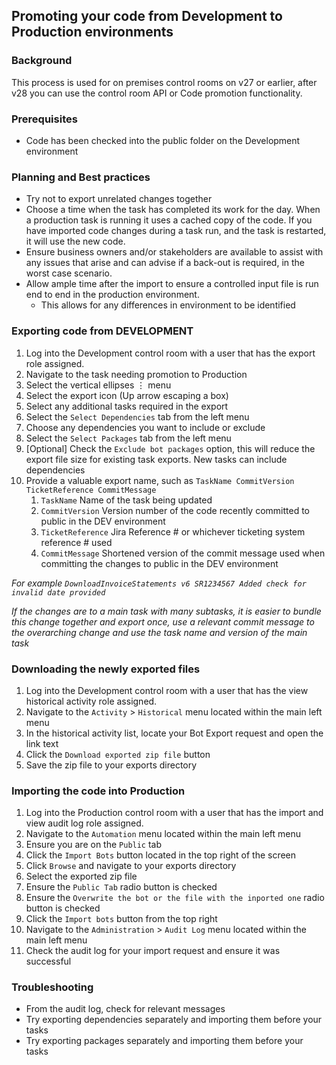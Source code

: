 ## Promoting your code from Development to Production environments

### Background
This process is used for on premises control rooms on v27 or earlier, after v28 you can use the control room API or Code promotion functionality. 

### Prerequisites
- Code has been checked into the public folder on the Development environment

### Planning and Best practices

- Try not to export unrelated changes together
- Choose a time when the task has completed its work for the day. When a production task is running it uses a cached copy of the code. If you have imported code changes during a task run, and the task is restarted, it will use the new code.
- Ensure business owners and/or stakeholders are available to assist with any issues that arise and can advise if a back-out is required, in the worst case scenario.
- Allow ample time after the import to ensure a controlled input file is run end to end in the production environment.
  - This allows for any differences in environment to be identified 

### Exporting code from DEVELOPMENT
1. Log into the Development control room with a user that has the export role assigned.
2. Navigate to the task needing promotion to Production
3. Select the vertical ellipses ⋮ menu
4. Select the export icon (Up arrow escaping a box)
5. Select any additional tasks required in the export
6. Select the `Select Dependencies` tab from the left menu
7. Choose any dependencies you want to include or exclude
8. Select the `Select Packages` tab from the left menu
9. [Optional] Check the `Exclude bot packages` option, this will reduce the export file size for existing task exports. New tasks can include dependencies
10. Provide a valuable export name, such as `TaskName CommitVersion TicketReference CommitMessage`
    1. `TaskName` Name of the task being updated
    2. `CommitVersion` Version number of the code recently committed to public in the DEV environment
    3. `TicketReference` Jira Reference # or whichever ticketing system reference # used
    4. `CommitMessage` Shortened version of the commit message used when committing the changes to public in the DEV environment
    

_For example `DownloadInvoiceStatements v6 SR1234567 Added check for invalid date provided`_
    
_If the changes are to a main task with many subtasks, it is easier to bundle this change together and export once, use a relevant commit message to the overarching change and use the task name and version of the main task_

### Downloading the newly exported files
1. Log into the Development control room with a user that has the view historical activity role assigned.
2. Navigate to the `Activity` > `Historical` menu located within the main left menu
3. In the historical activity list, locate your Bot Export request and open the link text
4. Click the `Download exported zip file` button
5. Save the zip file to your exports directory

### Importing the code into Production
1. Log into the Production control room with a user that has the import and view audit log role assigned.
2. Navigate to the `Automation` menu located within the main left menu
3. Ensure you are on the `Public` tab
4. Click the `Import Bots` button located in the top right of the screen
5. Click `Browse` and navigate to your exports directory
6. Select the exported zip file
7. Ensure the `Public Tab` radio button is checked
8. Ensure the `Overwrite the bot or the file with the inported one` radio button is checked
9. Click the `Import bots` button from the top right
10. Navigate to the `Administration` > `Audit Log` menu located within the main left menu
11. Check the audit log for your import request and ensure it was successful

### Troubleshooting
- From the audit log, check for relevant messages
- Try exporting dependencies separately and importing them before your tasks
- Try exporting packages separately and importing them before your tasks


